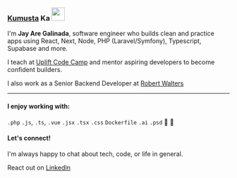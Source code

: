 ### [Kumusta](https://www.google.com/search?q=kumusta+meaning) Ka <img src="https://c.tenor.com/Wx9IEmZZXSoAAAAi/hi.gif" width="30" />

I'm **Jay Are Galinada**, software engineer who builds clean and practice apps using React, Next, Node, PHP (Laravel/Symfony), Typescript, Supabase and more.

I teach at [Uplift Code Camp](https://www.upliftcodecamp.com) and mentor aspiring developers to become confident builders.

I also work as a Senior Backend Developer at [Robert Walters](https://www.robertwalters.com.ph)

---

#### I enjoy working with:

`.php` `.js`, `.ts`, `.vue` `.jsx` `.tsx` `.css` `Dockerfile` `.ai` `.psd` 🍫 🐶

#### Let's connect!

I'm always happy to chat about tech, code, or life in general.

React out on [LinkedIn](https://www.linkedin.com/in/jayaregalinada/)
